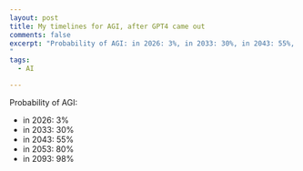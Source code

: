 ```yaml
---
layout: post
title: My timelines for AGI, after GPT4 came out
comments: false
excerpt: "Probability of AGI: in 2026: 3%, in 2033: 30%, in 2043: 55%, in 2053: 80%, in 2093: 98%
"
tags:
  - AI

---
```


Probability of AGI:

- in 2026: 3%
- in 2033: 30%
- in 2043: 55%
- in 2053: 80%
- in 2093: 98%

<figure class="align-center">
  <a href="#"><img src="{{ '/images/timelines/timelines-2023-08-20.png' | absolute_url }}" alt=""></a>
</figure> 